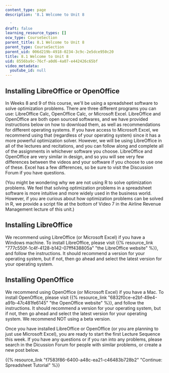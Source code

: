 ```yaml
---
content_type: page
description: '8.1 Welcome to Unit 8

  '
draft: false
learning_resource_types: []
ocw_type: CourseSection
parent_title: 8.1 Welcome to Unit 8
parent_type: CourseSection
parent_uid: 006d219b-4918-0234-3c9c-2e5dce950c20
title: 8.1 Welcome to Unit 8
uid: 8556ba9c-76cf-a0d6-4a07-e442426c65bf
video_metadata:
  youtube_id: null
---
```

## Installing LibreOffice or OpenOffice

In Weeks 8 and 9 of this course, we'll be using a spreadsheet software to solve optimization problems. There are three different programs you can use: LibreOffice Calc, OpenOffice Calc, or Microsoft Excel. LibreOffice and OpenOffice are both open sourced softwares, and we have provided instructions below on how to download them, as well as recommendations for different operating systems. If you have access to Microsoft Excel, we recommend using that (regardless of your operating system) since it has a more powerful optimization solver. However, we will be using LibreOffice in all of the lectures and recitations, and you can follow along and complete all of the assignments in whichever software you choose. LibreOffice and OpenOffice are very similar in design, and so you will see very few differences between the videos and your software if you choose to use one of these. Excel has a few differences, so be sure to visit the Discussion Forum if you have questions.

(You might be wondering why we are not using R to solve optimization problems. We feel that solving optimization problems in a spreadsheet software is more intuitive and more widely used in the business world. However, if you are curious about how optimization problems can be solved in R, we provide a script file at the bottom of Video 7 in the Airline Revenue Management lecture of this unit.)

## Installing LibreOffice

We recommend using LibreOffice (or Microsoft Excel) if you have a Windows machine. To install LibreOffice, please visit {{% resource_link "777c550f-1c4f-4128-b142-07fff438805a" "the LibreOffice website" %}}, and follow the instructions. It should recommend a version for your operating system, but if not, then go ahead and select the latest version for your operating system.

## Installing OpenOffice

We recommend using OpenOffice (or Microsoft Excel) if you have a Mac. To install OpenOffice, please visit {{% resource_link "6832f0ce-e2bf-49e4-a91b-47c481fe6145" "the OpenOffice website" %}}, and follow the instructions. It should recommend a version for your operating system, but if not, then go ahead and select the latest version for your operating system. We recommend NOT using a beta version.

Once you have installed LibreOffice or OpenOffice (or you are planning to just use Microsoft Excel), you are ready to start the first Lecture Sequence this week. If you have any questions or if you ran into any problems, please search in the Dicussion Forum for people with similar problems, or create a new post below.

{{% resource_link "f7583f86-6400-a48c-ea21-c46483b728b2" "Continue: Spreadsheet Tutorial" %}}
